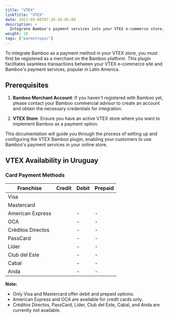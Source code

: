 ```yaml
---
title: "VTEX"
linkTitle: "VTEX"
date: 2023-05-08T07:28:16-05:00
description: >
  Integrate Bamboo's payment services into your VTEX e-commerce store. Step-by-step guide for merchants in Uruguay to set up, configure, and optimize Bamboo payments in VTEX.
weight: 10
tags: ["parenttopic"]
---
```


To integrate Bamboo as a payment method in your VTEX store, you must first be registered as a merchant on the Bamboo platform. This plugin facilitates seamless transactions between your VTEX e-commerce site and Bamboo's payment services, popular in Latin America.

## Prerequisites

1. **Bamboo Merchant Account**: If you haven't registered with Bamboo yet, please contact your Bamboo commercial advisor to create an account and obtain the necessary credentials for integration.

2. **VTEX Store**: Ensure you have an active VTEX store where you want to implement Bamboo as a payment option.

This documentation will guide you through the process of setting up and configuring the VTEX Bamboo plugin, enabling your customers to use Bamboo's payment services in your online store.

## VTEX Availability in Uruguay

### Card Payment Methods

| Franchise        | Credit | Debit | Prepaid |
|------------------|--------|-------|---------|
| Visa             | <img src="/assets/check_mark_64.png" width="15px"/> | <img src="/assets/check_mark_64.png" width="15px"/> | <img src="/assets/check_mark_64.png" width="15px"/> |
| Mastercard       | <img src="/assets/check_mark_64.png" width="15px"/> | <img src="/assets/check_mark_64.png" width="15px"/> | <img src="/assets/check_mark_64.png" width="15px"/> |
| American Express | <img src="/assets/check_mark_64.png" width="15px"/> | - | - |
| OCA              | <img src="/assets/check_mark_64.png" width="15px"/> | - | - |
| Créditos Directos| <img src="/assets/x_mark_64.png" width="15px"/> | - | - |
| PassCard         | <img src="/assets/x_mark_64.png" width="15px"/> | - | - |
| Líder            | <img src="/assets/x_mark_64.png" width="15px"/> | - | - |
| Club del Este    | <img src="/assets/x_mark_64.png" width="15px"/> | - | - |
| Cabal            | <img src="/assets/x_mark_64.png" width="15px"/> | - | - |
| Anda             | <img src="/assets/x_mark_64.png" width="15px"/> | - | - |


**Note:** 
- Only Visa and Mastercard offer debit and prepaid options.
- American Express and OCA are available for credit cards only.
- Créditos Directos, PassCard, Líder, Club del Este, Cabal, and Anda are currently not available.